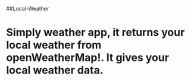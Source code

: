 ##Local-Weather


# Simply weather app, it returns your local weather from openWeatherMap!. It gives your local weather data.
